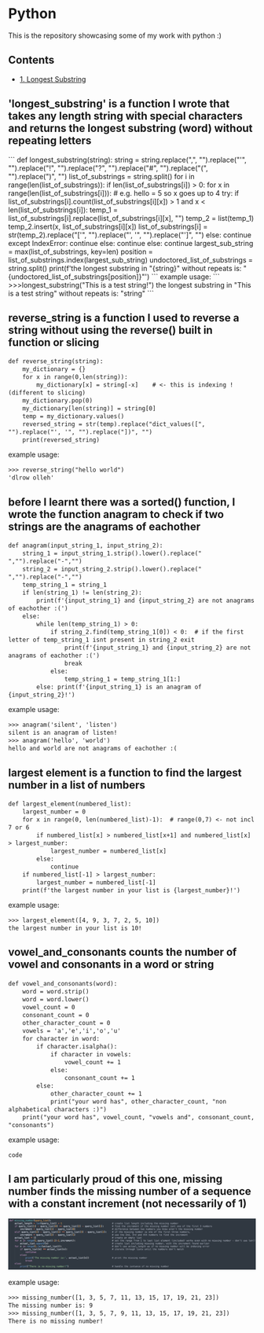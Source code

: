 # Python
This is the repository showcasing some of my work with python :)

## Contents
- [1. Longest Substring](#longest_substring)

## 'longest_substring' is a function I wrote that takes any length string with special characters and returns the longest substring (word) without repeating letters
<a name="longest_substring"/>
```
def longest_substring(string):
	string = string.replace(",", "").replace("'", "").replace("!", "").replace("?", "").replace("#", "").replace("(", "").replace(")", "")
	list_of_substrings = string.split()
	for i in range(len(list_of_substrings)):
		if len(list_of_substrings[i]) > 0:
			for x in range(len(list_of_substrings[i])): # e.g. hello = 5 so x goes up to 4
				try:
					if list_of_substrings[i].count(list_of_substrings[i][x]) > 1 and x < len(list_of_substrings[i]):
						temp_1 = list_of_substrings[i].replace(list_of_substrings[i][x], "")
						temp_2 = list(temp_1)
						temp_2.insert(x, list_of_substrings[i][x])
						list_of_substrings[i] = str(temp_2).replace("['", "").replace("', '", "").replace("']", "")
					else:
						continue
				except IndexError:
					continue
			else:
				continue
		else:
			continue
	largest_sub_string = max(list_of_substrings, key=len)
	position = list_of_substrings.index(largest_sub_string)
	undoctored_list_of_substrings = string.split()
	print(f'the longest substring in "{string}" without repeats is: "{undoctored_list_of_substrings[position]}"')
```
example usage:
```
>>>longest_substring("This is a test string!")
the longest substring in "This is a test string" without repeats is: "string"
```

## reverse_string is a function I used to reverse a string without using the reverse() built in function or slicing
```
def reverse_string(string):
	my_dictionary = {} 
	for x in range(0,len(string)):
		my_dictionary[x] = string[-x]	 # <- this is indexing ! (different to slicing)
	my_dictionary.pop(0)
	my_dictionary[len(string)] = string[0]   
	temp = my_dictionary.values()
	reversed_string = str(temp).replace("dict_values([", "").replace("', '", "").replace("])", "")
	print(reversed_string)
```
example usage:
```
>>> reverse_string("hello world")
'dlrow olleh'
```
## before I learnt there was a sorted() function, I wrote the function anagram to check if two strings are the anagrams of eachother
```
def anagram(input_string_1, input_string_2):
	string_1 = input_string_1.strip().lower().replace(" ","").replace("-","")
	string_2 = input_string_2.strip().lower().replace(" ","").replace("-","")
	temp_string_1 = string_1
	if len(string_1) != len(string_2):
		print(f'{input_string_1} and {input_string_2} are not anagrams of eachother :(')
	else:
		while len(temp_string_1) > 0:
			if string_2.find(temp_string_1[0]) < 0:  # if the first letter of temp_string_1 isnt present in string_2 exit 
				print(f'{input_string_1} and {input_string_2} are not anagrams of eachother :(')
				break
			else:
				temp_string_1 = temp_string_1[1:]
		else: print(f'{input_string_1} is an anagram of {input_string_2}!')
```
example usage:
```
>>> anagram('silent', 'listen')
silent is an anagram of listen!
>>> anagram('hello', 'world')
hello and world are not anagrams of eachother :(
```
## largest element is a function to find the largest number in a list of numbers
```
def largest_element(numbered_list):
	largest_number = 0
	for x in range(0, len(numbered_list)-1):  # range(0,7) <- not incl 7 or 6
		if numbered_list[x] > numbered_list[x+1] and numbered_list[x] > largest_number:
			largest_number = numbered_list[x]
		else:
			continue
	if numbered_list[-1] > largest_number:
		largest_number = numbered_list[-1]
	print(f'the largest number in your list is {largest_number}!')
```
example usage:
```
>>> largest_element([4, 9, 3, 7, 2, 5, 10])
the largest number in your list is 10!
```
## vowel_and_consonants counts the number of vowel and consonants in a word or string
```
def vowel_and_consonants(word):
	word = word.strip()
	word = word.lower()
	vowel_count = 0
	consonant_count = 0
	other_character_count = 0
	vowels = 'a','e','i','o','u'
	for character in word:
		if character.isalpha():
			if character in vowels:
				vowel_count += 1
			else:
				consonant_count += 1
		else:
			other_character_count += 1
			print("your word has", other_character_count, "non alphabetical characters :)")
	print("your word has", vowel_count, "vowels and", consonant_count, "consonants")
```
example usage:
```
code
```
## I am particularly proud of this one, missing number finds the missing number of a sequence with a constant increment (not necessarily of 1)

![Missing Number](pictures/missing_number.png)

example usage:
```
>>> missing_number([1, 3, 5, 7, 11, 13, 15, 17, 19, 21, 23])
The missing number is: 9
>>> missing_number([1, 3, 5, 7, 9, 11, 13, 15, 17, 19, 21, 23])
There is no missing number!
```
